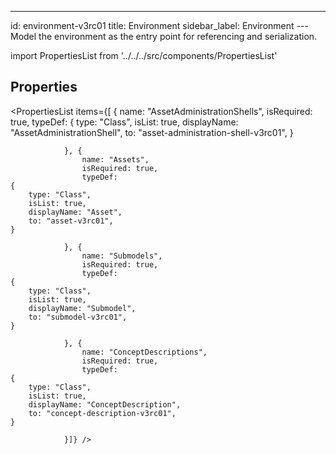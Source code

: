 --- 
id: environment-v3rc01 
title: Environment 
sidebar_label: Environment 
---Model the environment as the entry point for referencing and serialization.

import PropertiesList from '../../../src/components/PropertiesList' 

## Properties 

<PropertiesList items={[ 
{
                    name: "AssetAdministrationShells",
                    isRequired: true,
                    typeDef: 
    {
        type: "Class",
        isList: true,
        displayName: "AssetAdministrationShell",
        to: "asset-administration-shell-v3rc01",
    }
    
                }, {
                    name: "Assets",
                    isRequired: true,
                    typeDef: 
    {
        type: "Class",
        isList: true,
        displayName: "Asset",
        to: "asset-v3rc01",
    }
    
                }, {
                    name: "Submodels",
                    isRequired: true,
                    typeDef: 
    {
        type: "Class",
        isList: true,
        displayName: "Submodel",
        to: "submodel-v3rc01",
    }
    
                }, {
                    name: "ConceptDescriptions",
                    isRequired: true,
                    typeDef: 
    {
        type: "Class",
        isList: true,
        displayName: "ConceptDescription",
        to: "concept-description-v3rc01",
    }
    
                }]} /> 
 
